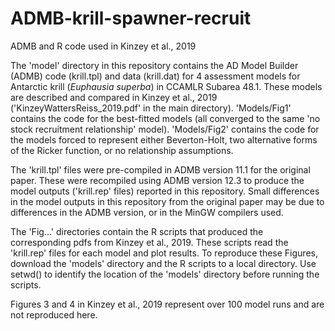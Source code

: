 # ADMB-krill-spawner-recruit
ADMB and R code used in Kinzey et al., 2019

The 'model' directory in this repository contains the AD Model Builder (ADMB) code (krill.tpl) and data (krill.dat) for 4 assessment models for Antarctic krill (_Euphausia superba_) in CCAMLR Subarea 48.1. These models are described and compared in Kinzey et al., 2019 ('KinzeyWattersReiss_2019.pdf' in the main directory). 'Models/Fig1' contains the code for the best-fitted models (all converged to the same 'no stock recruitment relationship' model). 'Models/Fig2' contains the code for the models forced to represent either Beverton-Holt, two alternative forms of the Ricker function, or no relationship assumptions.

The 'krill.tpl' files were pre-compiled in ADMB version 11.1 for the original paper. These were recompiled using ADMB version 12.3 to produce the model outputs ('krill.rep' files) reported in this repository.  Small differences in the model outputs in this repository from the original paper may be due to differences in the ADMB version, or in the MinGW compilers used.

The 'Fig...' directories contain the R scripts that produced the corresponding pdfs from Kinzey et al., 2019. These scripts read the 'krill.rep' files for each model and plot results. To reproduce these Figures, download the 'models' directory and the R scripts to a local directory. Use setwd() to identify the location of the 'models' directory before running the scripts.

Figures 3 and 4 in Kinzey et al., 2019 represent over 100 model runs and are not reproduced here.
